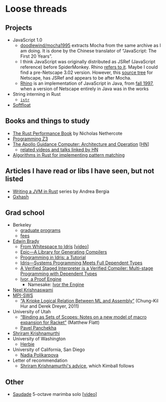# Loose threads

## Projects

- JavaScript 1.0
  - [doodlewind/mocha1995](https://github.com/doodlewind/mocha1995) extracts
    Mocha from the same archive as I am doing. It is done by the Chinese
    translator of “JavaScript: The First 20 Years”.
  - I think JavaScript was originally distributed as JSRef (JavaScript
    reference) before SpiderMonkey. Rhino [refers to it](https://web.mit.edu/javascript/arch/i386_rh9/build/README.html).
    Maybe I could find a pre-Netscape 3.02 version. However, this [source tree](https://github.com/zii/netscape/tree/master/js/ref)
    for Netscape, has JSRef and appears to be after Mocha.
  - [Rhino](https://web.mit.edu/javascript/doc/rhino/index.html) is an
    implementation of JavaScript in Java, from [fall 1997](https://web.mit.edu/javascript/doc/rhino/history.html),
    when a version of Netscape entirely in Java was in the works
- String interning in Rust
  - [`istr`](https://crates.io/crates/istr)
- [Softfloat](https://stackoverflow.com/questions/2186788/is-there-an-open-source-c-c-implementation-of-ieee-754-operations)

## Books and things to study

- [The Rust Performance Book](https://nnethercote.github.io/perf-book/)
  by Nicholas Nethercote
- [Programming Z3](https://theory.stanford.edu/~nikolaj/programmingz3.html)
- [The Apollo Guidance Computer: Architecture and Operation](http://www.apolloguidancecomputer.com/)
  [[HN](https://news.ycombinator.com/item?id=38245884)]
  - [related videos and talks linked by HN](https://news.ycombinator.com/item?id=38244927)
- [Algorithms in Rust for implementing pattern matching](https://github.com/yorickpeterse/pattern-matching-in-rust)

## Articles I have read or libs I have seen, but not listed

- [Writing a JVM in Rust](https://andreabergia.com/blog/2023/07/i-have-written-a-jvm-in-rust/)
  series by Andrea Bergia
- [Gxhash](https://github.com/ogxd/gxhash)

## Grad school

- Berkeley
  - [graduate programs](https://grad.berkeley.edu/admissions/choosing-your-program/list/)
  - [fees](https://registrar.berkeley.edu/tuition-fees-residency/tuition-fees/fee-schedule/)
- [Edwin Brady](https://research-portal.st-andrews.ac.uk/en/persons/edwin-charles-brady)
  - [From Whitespace to Idris](https://serokell.io/blog/from-whitespace-to-idris)
    [[video](https://www.youtube.com/watch?v=_prvbd0e_pI)]
  - [Epic—A Library for Generating Compilers](https://research-portal.st-andrews.ac.uk/en/publications/epica-library-for-generating-compilers)
  - [Programming in Idris: a Tutorial](https://research-portal.st-andrews.ac.uk/en/publications/programming-in-idris-a-tutorial)
  - [Idris—Systems Programming Meets Full Dependent Types](https://research-portal.st-andrews.ac.uk/en/publications/idris-systems-programming-meets-full-dependent-types)
  - [A Verified Staged Interpreter is a Verified Compiler: Multi-stage
    Programming with Dependent Types](https://research-portal.st-andrews.ac.uk/en/publications/a-verified-staged-interpreter-is-a-verified-compiler-multi-stage--2)
  - [Ivor, a Proof Engine](https://research-portal.st-andrews.ac.uk/en/publications/ivor-a-proof-engine)
    - Namesake: [Ivor the Engine](https://en.wikipedia.org/wiki/Ivor_the_Engine)
- [Neel Krishnaswami](https://www.cl.cam.ac.uk/~nk480/)
- [MPI-SWS](https://plv.mpi-sws.org/rustbelt/)
  - [“A Kripke Logical Relation Between ML and Assembly”](https://people.mpi-sws.org/~dreyer/papers/lrmlasm/main.pdf)
    (Chung-Kil Hur and Derek Dreyer, 2011)
- University of Utah
  - [“Binding as Sets of Scopes: Notes on a new model of macro expansion for
    Racket”](https://users.cs.utah.edu/plt/scope-sets/)
    (Matthew Flatt)
  - [Pavel Panchekha](https://pavpanchekha.com/)
- [Shriram Krishnamurthi](https://cs.brown.edu/~sk/)
- University of Washington
  - [Herbie](https://herbie.uwplse.org/)
- University of California, San Diego
  - [Nadia Polikarpova](https://cseweb.ucsd.edu/~npolikarpova/)
- Letter of recommendation
  - [Shriram Krishnamurthi's advice](https://cs.brown.edu/~sk/Memos/Reco-From-Me/),
    which Kimball follows

## Other

- [Saudade](https://www.joeyengmusic.com/shop/p/saudade-for-solo-marimba-5-oct)
  5-octave marimba solo
  [[video](https://www.youtube.com/watch?v=1AJPM_rIvMQ)]
